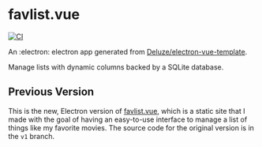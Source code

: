 # favlist.vue

[![CI](https://github.com/spenserblack/favlist.vue/actions/workflows/ci.yml/badge.svg?branch=v2)](https://github.com/spenserblack/favlist.vue/actions/workflows/ci.yml)

An :electron: electron app generated from [Deluze/electron-vue-template][template].

Manage lists with dynamic columns backed by a SQLite database.

## Previous Version

This is the new, Electron version of [favlist.vue][static site], which is a static site that I made
with the goal of having an easy-to-use interface to manage a list of things like my favorite movies.
The source code for the original version is in the `v1` branch.

[rust favlist]: https://github.com/spenserblack/favlist
[static site]: https://spenserblack.github.io/favlist.vue/
[template]: https://github.com/Deluze/electron-vue-template
